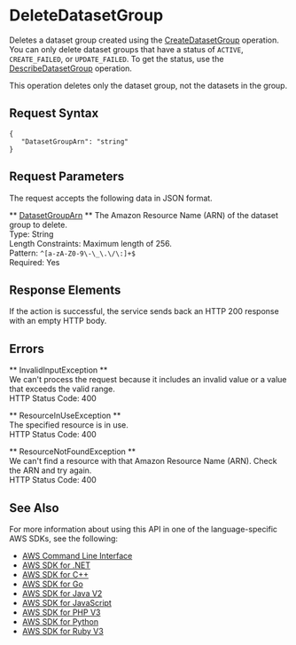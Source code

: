 # DeleteDatasetGroup<a name="API_DeleteDatasetGroup"></a>

Deletes a dataset group created using the [CreateDatasetGroup](https://docs.aws.amazon.com/forecast/latest/dg/API_CreateDatasetGroup.html) operation\. You can only delete dataset groups that have a status of `ACTIVE`, `CREATE_FAILED`, or `UPDATE_FAILED`\. To get the status, use the [DescribeDatasetGroup](https://docs.aws.amazon.com/forecast/latest/dg/API_DescribeDatasetGroup.html) operation\.

This operation deletes only the dataset group, not the datasets in the group\.

## Request Syntax<a name="API_DeleteDatasetGroup_RequestSyntax"></a>

```
{
   "DatasetGroupArn": "string"
}
```

## Request Parameters<a name="API_DeleteDatasetGroup_RequestParameters"></a>

The request accepts the following data in JSON format\.

 ** [DatasetGroupArn](#API_DeleteDatasetGroup_RequestSyntax) **   <a name="forecast-DeleteDatasetGroup-request-DatasetGroupArn"></a>
The Amazon Resource Name \(ARN\) of the dataset group to delete\.  
Type: String  
Length Constraints: Maximum length of 256\.  
Pattern: `^[a-zA-Z0-9\-\_\.\/\:]+$`   
Required: Yes

## Response Elements<a name="API_DeleteDatasetGroup_ResponseElements"></a>

If the action is successful, the service sends back an HTTP 200 response with an empty HTTP body\.

## Errors<a name="API_DeleteDatasetGroup_Errors"></a>

 ** InvalidInputException **   
We can't process the request because it includes an invalid value or a value that exceeds the valid range\.  
HTTP Status Code: 400

 ** ResourceInUseException **   
The specified resource is in use\.  
HTTP Status Code: 400

 ** ResourceNotFoundException **   
We can't find a resource with that Amazon Resource Name \(ARN\)\. Check the ARN and try again\.  
HTTP Status Code: 400

## See Also<a name="API_DeleteDatasetGroup_SeeAlso"></a>

For more information about using this API in one of the language\-specific AWS SDKs, see the following:
+  [AWS Command Line Interface](https://docs.aws.amazon.com/goto/aws-cli/forecast-2018-06-26/DeleteDatasetGroup) 
+  [AWS SDK for \.NET](https://docs.aws.amazon.com/goto/DotNetSDKV3/forecast-2018-06-26/DeleteDatasetGroup) 
+  [AWS SDK for C\+\+](https://docs.aws.amazon.com/goto/SdkForCpp/forecast-2018-06-26/DeleteDatasetGroup) 
+  [AWS SDK for Go](https://docs.aws.amazon.com/goto/SdkForGoV1/forecast-2018-06-26/DeleteDatasetGroup) 
+  [AWS SDK for Java V2](https://docs.aws.amazon.com/goto/SdkForJavaV2/forecast-2018-06-26/DeleteDatasetGroup) 
+  [AWS SDK for JavaScript](https://docs.aws.amazon.com/goto/AWSJavaScriptSDK/forecast-2018-06-26/DeleteDatasetGroup) 
+  [AWS SDK for PHP V3](https://docs.aws.amazon.com/goto/SdkForPHPV3/forecast-2018-06-26/DeleteDatasetGroup) 
+  [AWS SDK for Python](https://docs.aws.amazon.com/goto/boto3/forecast-2018-06-26/DeleteDatasetGroup) 
+  [AWS SDK for Ruby V3](https://docs.aws.amazon.com/goto/SdkForRubyV3/forecast-2018-06-26/DeleteDatasetGroup) 